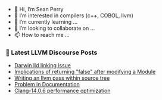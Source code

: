 - 👋 Hi, I’m Sean Perry
- 👀 I’m interested in compilers (c++, COBOL, llvm)
- 🌱 I’m currently learning ...
- 💞️ I’m looking to collaborate on ...
- 📫 How to reach me ...

<!---
s66perry/s66perry is a ✨ special ✨ repository because its `README.md` (this file) appears on your GitHub profile.
You can click the Preview link to take a look at your changes.
--->
### 📕 Latest LLVM Discourse Posts

<!-- DISCOURSE-LLVM:START -->
- [Darwin lld linking issue](https://discourse.llvm.org/t/darwin-lld-linking-issue/65709#post_7)
- [Implications of returning &quot;false&quot; after modifying a Module](https://discourse.llvm.org/t/implications-of-returning-false-after-modifying-a-module/65923#post_1)
- [Writing an llvm pass within source tree](https://discourse.llvm.org/t/writing-an-llvm-pass-within-source-tree/65903#post_4)
- [Problem in Documentation](https://discourse.llvm.org/t/problem-in-documentation/65920#post_1)
- [Clang-14.0.6 performance optimization](https://discourse.llvm.org/t/clang-14-0-6-performance-optimization/65757?page=2#post_21)
<!-- DISCOURSE-LLVM:END -->
